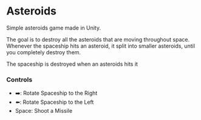 # Asteroids

Simple asteroids game made in Unity.

The goal is to destroy all the asteroids that are moving throughout space. Whenever the spaceship hits an asteroid, it split into smaller asteroids, until you completely destroy them.

The spaceship is destroyed when an asteroids hits it

### Controls
- ➡️: Rotate Spaceship to the Right
- ⬅️: Rotate Spaceship to the Left
- Space: Shoot a Missile
